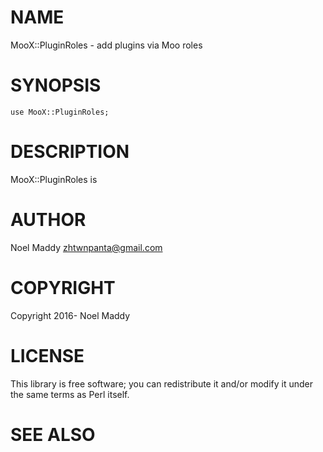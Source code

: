 # NAME

MooX::PluginRoles - add plugins via Moo roles

# SYNOPSIS

    use MooX::PluginRoles;

# DESCRIPTION

MooX::PluginRoles is

# AUTHOR

Noel Maddy <zhtwnpanta@gmail.com>

# COPYRIGHT

Copyright 2016- Noel Maddy

# LICENSE

This library is free software; you can redistribute it and/or modify
it under the same terms as Perl itself.

# SEE ALSO
